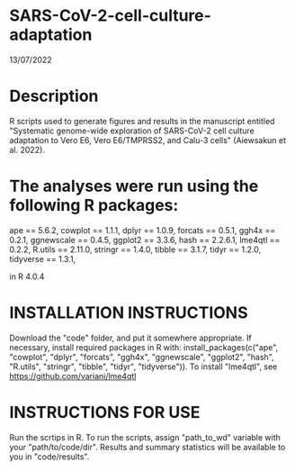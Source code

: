 # SARS-CoV-2-cell-culture-adaptation

13/07/2022

Description
==============
R scripts used to generate figures and results in the manuscript entitled "Systematic genome-wide exploration of SARS-CoV-2 cell culture adaptation to Vero E6, Vero E6/TMPRSS2, and Calu-3 cells" (Aiewsakun et al. 2022).

The analyses were run using the following R packages:
==============
ape == 5.6.2,
cowplot == 1.1.1,
dplyr == 1.0.9,
forcats == 0.5.1,
ggh4x == 0.2.1,
ggnewscale == 0.4.5,
ggplot2 == 3.3.6,
hash == 2.2.6.1,
lme4qtl == 0.2.2,
R.utils == 2.11.0,
stringr == 1.4.0,
tibble == 3.1.7,
tidyr == 1.2.0,
tidyverse == 1.3.1,

in R 4.0.4

INSTALLATION INSTRUCTIONS
==============
Download the "code" folder, and put it somewhere appropriate. If necessary, install required packages in R with: install_packages(c("ape", "cowplot", "dplyr", "forcats", "ggh4x", "ggnewscale", "ggplot2", "hash", "R.utils", "stringr", "tibble", "tidyr", "tidyverse")). To install "lme4qtl", see https://github.com/variani/lme4qtl

INSTRUCTIONS FOR USE
==============
Run the scrtips in R. To run the scripts, assign "path_to_wd" variable with your "path/to/code/dir". Results and summary statistics will be available to you in "code/results".
